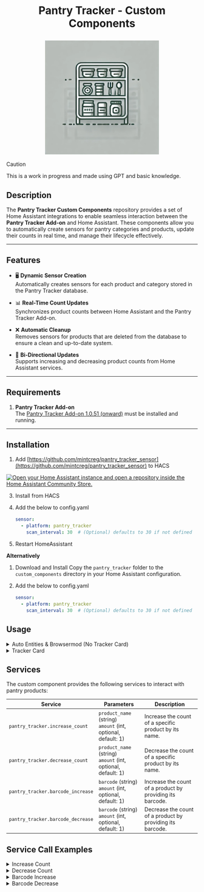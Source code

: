 # <p align="center"> Pantry Tracker - Custom Components </p>

<p align="center">
<img src="https://github.com/mintcreg/pantry_tracker/blob/main/images/logo.webp" alt="Pantry Tracker Card Logo" width="300">
</p>

> [!CAUTION]
> This is a work in progress and made using GPT and basic knowledge.

## Description

The **Pantry Tracker Custom Components** repository provides a set of Home Assistant integrations to enable seamless interaction between the **Pantry Tracker Add-on** and Home Assistant. These components allow you to automatically create sensors for pantry categories and products, update their counts in real time, and manage their lifecycle effectively.

---

## Features

- 🖥️ **Dynamic Sensor Creation**  
  Automatically creates sensors for each product and category stored in the Pantry Tracker database.

- 📊 **Real-Time Count Updates**  
  Synchronizes product counts between Home Assistant and the Pantry Tracker Add-on.

- ❌ **Automatic Cleanup**  
  Removes sensors for products that are deleted from the database to ensure a clean and up-to-date system.

- 🔄 **Bi-Directional Updates**  
  Supports increasing and decreasing product counts from Home Assistant services.

---

## Requirements

1. **Pantry Tracker Add-on**  
   The [Pantry Tracker Add-on 1.0.51 (onward)](https://github.com/mintcreg/pantry_tracker) must be installed and running.


---

## Installation

1. Add [https://github.com/mintcreg/pantry_tracker_sensor](https://github.com/mintcreg/pantry_tracker_sensor) to HACS

[![Open your Home Assistant instance and open a repository inside the Home Assistant Community Store.](https://my.home-assistant.io/badges/hacs_repository.svg)](https://my.home-assistant.io/redirect/hacs_repository/?owner=mintcreg&repository=pantry_tracker_sensor&category=Integration)

3. Install from HACS

4. Add the below to config.yaml
   ```yaml
   sensor:
     - platform: pantry_tracker
       scan_interval: 30  # (Optional) defaults to 30 if not defined
   ```
   

5. Restart HomeAssistant

**Alternatively**

1. Download and Install 
   Copy the `pantry_tracker` folder to the `custom_components` directory in your Home Assistant configuration.

2. Add the below to config.yaml
   ```yaml
   sensor:
     - platform: pantry_tracker
       scan_interval: 30  # (Optional) defaults to 30 if not defined
   ```

## Usage

<details>
<summary>Auto Entities & Browsermod (No Tracker Card)</summary>
 
<br>

```yaml
type: custom:auto-entities
card:
  type: entities
  title: Pantry Products
  show_header_toggle: false
  state_color: true
filter:
  include:
    - entity_id: sensor.product_*
      options:
        type: custom:template-entity-row
        name: |
          {{ state_attr(config.entity, 'product_name') }}
        tap_action:
          action: fire-dom-event
          browser_mod:
            service: browser_mod.popup
            data:
              title: Update Stock
              content:
                type: vertical-stack
                cards:
                  - type: custom:mushroom-template-card
                    entity: this.entity_id
                    primary: |
                      Product: {{ state_attr(entity, 'product_name') }}
                    secondary: |
                      Stock Count: {{ states(entity) }}
                    icon: mdi:food-apple
                    layout: vertical
              right_button: Add 1 Item
              left_button: Remove 1 Item
              right_button_action:
                service: pantry_tracker.increase_count
                data:
                  entity_id: this.entity_id
                  amount: 1
              left_button_action:
                service: pantry_tracker.decrease_count
                data:
                  entity_id: this.entity_id
                  amount: 1

  ```

### Demo

![Categories](https://raw.githubusercontent.com/mintcreg/pantry_tracker_sensor/main/images/no-card.gif)



</details>

<details>
<summary>Tracker Card </summary>
<br>
Requires the Pantry Tracker Card - https://github.com/mintcreg/pantry_tracker_card
<br>

```yaml
type: custom:pantry-card
entity_prefix: sensor.product
search: true
show_images: true
category_filter: true
  ```


</details>





## Services

The custom component provides the following services to interact with pantry products:

| **Service**                      | **Parameters**                                                                                        | **Description**                                             |
|----------------------------------|------------------------------------------------------------------------------------------------------|-------------------------------------------------------------|
| `pantry_tracker.increase_count`  | `product_name` (string) <br> `amount` (int, optional, default: 1)                                    | Increase the count of a specific product by its name.       |
| `pantry_tracker.decrease_count`  | `product_name` (string) <br> `amount` (int, optional, default: 1)                                    | Decrease the count of a specific product by its name.       |
| `pantry_tracker.barcode_increase`| `barcode` (string) <br> `amount` (int, optional, default: 1)                                         | Increase the count of a product by providing its barcode.   |
| `pantry_tracker.barcode_decrease`| `barcode` (string) <br> `amount` (int, optional, default: 1)                                         | Decrease the count of a product by providing its barcode.   |

## Service Call Examples

<details>
  
<summary>Increase Count</summary>

<br>

```yaml
service: pantry_tracker.increase_count
data:
  entity_id: sensor.product_banana
  amount: 1
```
</details>

<details>
  
<summary>Decrease Count</summary>

<br>

```yaml
service: pantry_tracker.decrease_count
data:
  entity_id: sensor.product_banana
  amount: 1
```

</details>

<details>
  
<summary>Barcode Increase</summary>

<br>

```yaml
service: pantry_tracker.barcode_increase
data:
  barcode: "123456789012"
  amount: 3
```

</details>

<details>
  
<summary>Barcode Decrease</summary>

<br>

```yaml
service: pantry_tracker.barcode_decrease
data:
  barcode: "123456789012"
  amount: 3
```

</details>
